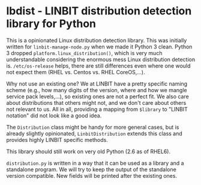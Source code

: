 # lbdist - LINBIT distribution detection library for Python

This is a opinionated Linux distribution detection library. This was initially written for
`linbit-manage-node.py` when we made it Python 3 clean. Python 3 dropped `platform.linux_distribution()`, which
is very much understandable considering the enormous mess Linux distribution detection is. `/etc/os-release`
helps, there are still differences even where one would not expect them (RHEL vs. Centos vs. RHEL CoreOS,...).

Why not use an existing one? We at LINBIT have a pretty specific naming scheme (e.g., how many digits of the
version, where and how we mangle service pack levels,...), so existing ones are not a perfect fit. We also care
about distributions that others might not, and we don't care about others not relevant to us. All in all,
providing a mapping from `$library` to "LINBIT notation" did not look like a good idea.

The `Distribution` class might be handy for more general cases, but is already slightly opinionated,
`LinbitDistribution` extends this class and provides highly LINBIT specific methods.

This library should still work on very old Python (2.6 as of RHEL6).

`distribution.py` is written in a way that it can be used as a library and a standalone program. We will try
to keep the output of the standalone version compatible. New fields will be printed after the existing ones.

